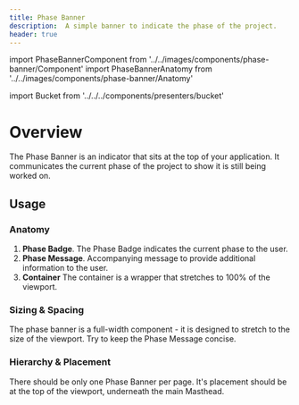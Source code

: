 ```yaml
---
title: Phase Banner
description:  A simple banner to indicate the phase of the project.
header: true
---
```


import PhaseBannerComponent from '../../images/components/phase-banner/Component'
import PhaseBannerAnatomy from '../../images/components/phase-banner/Anatomy'

import Bucket from '../../../components/presenters/bucket'

<div className="bucket__container">
  <Bucket type="sketch" url="https://docs.royalnavy.io/design-system.sketch" />
  <Bucket type="storybook" url="https://storybook.royalnavy.io/?path=/docs/phase-banner--default" />
</div>

# Overview

The Phase Banner is an indicator that sits at the top of your application. It communicates the current phase of the project to show it is still being worked on.
<PhaseBannerComponent />

## Usage

### Anatomy
<PhaseBannerAnatomy />

1. **Phase Badge**. The Phase Badge indicates the current phase to the user.
2. **Phase Message**. Accompanying message to provide additional information to the user.
3. **Container** The container is a wrapper that stretches to 100% of the viewport.

### Sizing & Spacing
The phase banner is a full-width component - it is designed to stretch to the size of the viewport. Try to keep the Phase Message concise.

### Hierarchy & Placement
There should be only one Phase Banner per page. It's placement should be at the top of the viewport, underneath the main Masthead.
